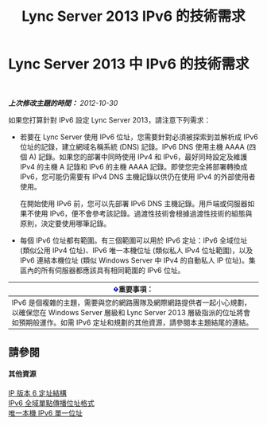 ﻿---
title: Lync Server 2013 IPv6 的技術需求
TOCTitle: IPv6 的技術需求
ms:assetid: caff0123-ce41-4a62-87a0-00b1d118b72b
ms:mtpsurl: https://technet.microsoft.com/zh-tw/library/JJ205278(v=OCS.15)
ms:contentKeyID: 49292312
ms.date: 08/10/2015
mtps_version: v=OCS.15
ms.translationtype: HT
---

# Lync Server 2013 中 IPv6 的技術需求

 

_**上次修改主題的時間：** 2012-10-30_

如果您打算針對 IPv6 設定 Lync Server 2013，請注意下列需求：

  - 若要在 Lync Server 使用 IPv6 位址，您需要針對必須被探索到並解析成 IPv6 位址的記錄，建立網域名稱系統 (DNS) 記錄。IPv6 DNS 使用主機 AAAA (四個 A) 記錄。如果您的部署中同時使用 IPv4 和 IPv6，最好同時設定及維護 IPv4 的主機 A 記錄和 IPv6 的主機 AAAA 記錄。即使您完全將部署轉換成 IPv6，您可能仍需要有 IPv4 DNS 主機記錄以供仍在使用 IPv4 的外部使用者使用。
    
    在開始使用 IPv6 前，您可以先部署 IPv6 DNS 主機記錄。用戶端或伺服器如果不使用 IPv6，便不會參考該記錄。過渡性技術會根據過渡性技術的組態與原則，決定要使用哪筆記錄。

  - 每個 IPv6 位址都有範圍。有三個範圍可以用於 IPv6 定址：IPv6 全域位址 (類似公用 IPv4 位址)、IPv6 唯一本機位址 (類似私人 IPv4 位址範圍)，以及 IPv6 連結本機位址 (類似 Windows Server 中 IPv4 的自動私人 IP 位址)。集區內的所有伺服器都應該具有相同範圍的 IPv6 位址。

<table>
<thead>
<tr class="header">
<th><img src="images/Gg412908.important(OCS.15).gif" title="important" alt="important" />重要事項：</th>
</tr>
</thead>
<tbody>
<tr class="odd">
<td>IPv6 是個複雜的主題，需要與您的網路團隊及網際網路提供者一起小心規劃，以確保您在 Windows Server 層級和 Lync Server 2013 層級指派的位址將會如預期般運作。如需 IPv6 定址和規劃的其他資源，請參閱本主題結尾的連結。</td>
</tr>
</tbody>
</table>


## 請參閱

#### 其他資源

[IP 版本 6 定址結構](http://tools.ietf.org/html/rfc4291)  
[IPv6 全域單點傳播位址格式](http://tools.ietf.org/html/rfc3587)  
[唯一本機 IPv6 單一位址](http://tools.ietf.org/html/rfc4193)

